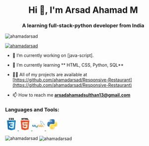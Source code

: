 <h1 align="center">Hi 👋, I'm Arsad Ahamad M</h1>
<h3 align="center">A learning full-stack-python developer from India</h3>

<p align="left"> <img src="https://komarev.com/ghpvc/?username=ahamadarsad&label=Profile%20views&color=0e75b6&style=flat" alt="ahamadarsad" /> </p>

<p align="left"> <a href="https://github.com/ryo-ma/github-profile-trophy"><img src="https://github-profile-trophy.vercel.app/?username=ahamadarsad" alt="ahamadarsad" /></a> </p>

- 🔭 I’m currently working on [java-script].

- 🌱 I’m currently learning ** HTML,  CSS,  Python,  SQL**

- 👨‍💻 All of my projects are available at [https://github.com/ahamadarsad/Responsive-Restaurant](https://github.com/ahamadarsad/Responsive-Restaurant)

- 📫 How to reach me **arsadahamadsulthan13@gmail.com**



<h3 align="left">Languages and Tools:</h3>
<p align="left"> <a href="https://www.w3schools.com/css/" target="_blank" rel="noreferrer"> <img src="https://raw.githubusercontent.com/devicons/devicon/master/icons/css3/css3-original-wordmark.svg" alt="css3" width="40" height="40"/> </a> <a href="https://www.w3.org/html/" target="_blank" rel="noreferrer"> <img src="https://raw.githubusercontent.com/devicons/devicon/master/icons/html5/html5-original-wordmark.svg" alt="html5" width="40" height="40"/> </a> <a href="https://www.mysql.com/" target="_blank" rel="noreferrer"> <img src="https://raw.githubusercontent.com/devicons/devicon/master/icons/mysql/mysql-original-wordmark.svg" alt="mysql" width="40" height="40"/> </a> <a href="https://www.python.org" target="_blank" rel="noreferrer"> <img src="https://raw.githubusercontent.com/devicons/devicon/master/icons/python/python-original.svg" alt="python" width="40" height="40"/> </a> </p>

<p><img align="left" src="https://github-readme-stats.vercel.app/api/top-langs?username=ahamadarsad&show_icons=true&locale=en&layout=compact" alt="ahamadarsad" /></p>

<p>&nbsp;<img align="center" src="https://github-readme-stats.vercel.app/api?username=ahamadarsad&show_icons=true&locale=en" alt="ahamadarsad" /></p>
